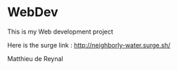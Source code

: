 # WebDev

This is my Web development project

Here is the surge link : http://neighborly-water.surge.sh/

Matthieu de Reynal
